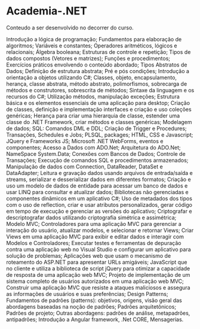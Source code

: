 # Academia-.NET

Conteudo a ser desenvolvido no decorrer do curso.

<p>	Introdução a lógica de programação; Fundamentos para elaboração de algoritmos; Variáveis e constantes; Operadores aritméticos, lógicos e relacionais; Álgebra booleana; Estruturas de controle e repetição; Tipos de dados compostos (Vetores e matrizes); Funções e procedimentos; Exercícios práticos envolvendo o conteúdo abordado; Tipos Abstratos de Dados; Definição de estrutura abstrata; Pré e pós condições; Introdução a orientação a objetos utilizando C#; Classes, objeto, encapsulamento, herança, classe abstrata, método abstrato, polimorfismos, sobrecarga de métodos e construtores, sobrescrita de métodos; Sintaxe da linguagem e os recursos do C#; Utilização métodos, manipulação exceções; Estrutura básica e os elementos essenciais de uma aplicação para desktop; Criação de classes, definição e implementação interfaces e criação e uso coleções genéricas; Herança para criar uma hierarquia de classe, estender uma classe do .NET Framework, criar métodos e classes genéricas; Modelagem de dados; SQL: Comandos DML e DDL; Criação de Trigger e Procedures; Transações, Schedules e Jobs; PLSQL, packages; HTML, CSS e Javascript; JQuery e Frameworks JS; Microsoft .NET WebForms, eventos e componentes; Acesso a Dados com ADO.Net; Arquitetura do ADO.Net; NameSpace System.Data; Conexões com Bancos de Dados; Controle de Transações; Execução de comandos SQL e procedimentos armazenados; Manipulação de dados com Connection, DataReader, DataSet e DataAdapter; Leitura e gravação dados usando arquivos de entrada/saída e streams, serializar e desserializar dados em diferentes formatos; Criação e uso um modelo de dados de entidade para acessar um banco de dados e usar LINQ para consultar e atualizar dados; Bibliotecas não gerenciadas e componentes dinâmicos em um aplicativo C#; Uso de metadados dos tipos com o uso de reflection, criar e usar atributos personalizados, gerar código em tempo de execução e gerenciar as versões do aplicativo; Criptografar e descriptografar dados utilizando criptografia simétrica e assimétrica; Modelo MVC; Controladores para uma aplicação MVC para gerenciar a interação do usuário, atualizar modelos, e selecionar e retornar Views; Criar Views em uma aplicação MVC para exibir e editar dados e interagir com Modelos e Controladores; Executar testes e ferramentas de depuração contra uma aplicação web no Visual Studio e configurar um aplicativo para solução de problemas; Aplicações web que usam o mecanismo de roteamento do ASP.NET para apresentar URLs amigáveis; JavaScript que no cliente e utiliza a biblioteca de script jQuery para otimizar a capacidade de resposta de uma aplicação web MVC; Projeto de implementação de um sistema completo de usuários autorizados em uma aplicação web MVC; Construir uma aplicação MVC que resiste a ataques maliciosos e assegura as informações de usuários e suas preferências; Design Patterns; Fundamentos de padrões (patterns): objetivos, origens, visão geral das abordagens baseadas na noção de padrões; Padrões arquitetônicos; Padrões de projeto; Outras abordagens: padrões de análise, metapadrões, antipadrões; Introdução a Angular framework, .Net CORE, Mensagerias. </p>
